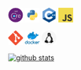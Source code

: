 [<img src="https://github.com/Dwgoing/Dwgoing/raw/master/resources/netcore.png" width="30">](#)  [<img src="https://github.com/Dwgoing/Dwgoing/raw/master/resources/python.png" width="30">](#) [<img src="https://github.com/Dwgoing/Dwgoing/raw/master/resources/cpp.png" width="30">](#) [<img src="https://github.com/Dwgoing/Dwgoing/raw/master/resources/javascript.png" width="30">](#)

[<img src="https://github.com/Dwgoing/Dwgoing/raw/master/resources/git.png" width="30">](#) [<img src="https://github.com/Dwgoing/Dwgoing/raw/master/resources/docker.png" width="30">](#) [<img src="https://github.com/Dwgoing/Dwgoing/raw/master/resources/linux.png" width="30">](#)

[![github stats](https://github-readme-stats.vercel.app/api?username=Dwgoing&show_icons=true)](https://github.com/anuraghazra/github-readme-stats)

